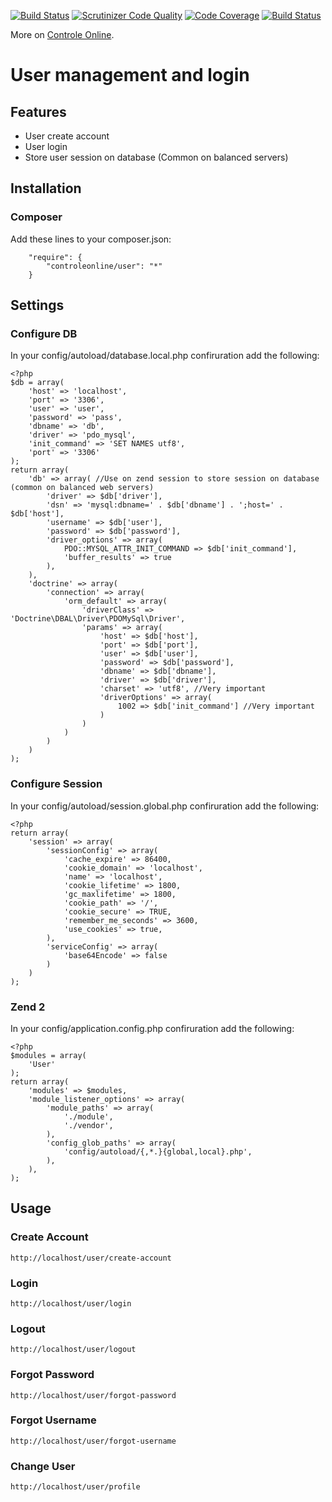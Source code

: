 [![Build Status](https://travis-ci.org/ControleOnline/user.svg)](https://travis-ci.org/ControleOnline/user)
[![Scrutinizer Code Quality](https://scrutinizer-ci.com/g/ControleOnline/user/badges/quality-score.png?b=master)](https://scrutinizer-ci.com/g/ControleOnline/user/)
[![Code Coverage](https://scrutinizer-ci.com/g/ControleOnline/user/badges/coverage.png?b=master)](https://scrutinizer-ci.com/g/ControleOnline/user/)
[![Build Status](https://scrutinizer-ci.com/g/ControleOnline/user/badges/build.png?b=master)](https://scrutinizer-ci.com/g/ControleOnline/user/)

More on [Controle Online](http://controleonline.com "Controle Online").

# User management and login #


## Features ##
* User create account
* User login
* Store user session on database (Common on balanced servers)

## Installation ##
### Composer ###
Add these lines to your composer.json:

```
    "require": {
        "controleonline/user": "*"        
    }
```


## Settings ##

### Configure DB ###
In your config/autoload/database.local.php confiruration add the following:

```
<?php
$db = array(
    'host' => 'localhost',
    'port' => '3306',
    'user' => 'user',
    'password' => 'pass',
    'dbname' => 'db',
    'driver' => 'pdo_mysql',
    'init_command' => 'SET NAMES utf8',
    'port' => '3306'
);
return array(
    'db' => array( //Use on zend session to store session on database (common on balanced web servers)
        'driver' => $db['driver'],
        'dsn' => 'mysql:dbname=' . $db['dbname'] . ';host=' . $db['host'],
        'username' => $db['user'],
        'password' => $db['password'],
        'driver_options' => array(
            PDO::MYSQL_ATTR_INIT_COMMAND => $db['init_command'],
            'buffer_results' => true
        ),
    ),
    'doctrine' => array(
        'connection' => array(
            'orm_default' => array(
                'driverClass' => 'Doctrine\DBAL\Driver\PDOMySql\Driver',
                'params' => array(
                    'host' => $db['host'],
                    'port' => $db['port'],
                    'user' => $db['user'],
                    'password' => $db['password'],
                    'dbname' => $db['dbname'],
                    'driver' => $db['driver'],
                    'charset' => 'utf8', //Very important
                    'driverOptions' => array(
                        1002 => $db['init_command'] //Very important
                    )
                )
            )
        )
    )
);
```
### Configure Session ###
In your config/autoload/session.global.php confiruration add the following:

```
<?php
return array(
    'session' => array(
        'sessionConfig' => array(
            'cache_expire' => 86400,
            'cookie_domain' => 'localhost',
            'name' => 'localhost',
            'cookie_lifetime' => 1800,
            'gc_maxlifetime' => 1800,
            'cookie_path' => '/',
            'cookie_secure' => TRUE,
            'remember_me_seconds' => 3600,
            'use_cookies' => true,
        ),
        'serviceConfig' => array(
            'base64Encode' => false
        )
    )
);
```

### Zend 2 ###
In your config/application.config.php confiruration add the following:

```
<?php
$modules = array(
    'User' 
);
return array(
    'modules' => $modules,
    'module_listener_options' => array(
        'module_paths' => array(
            './module',
            './vendor',
        ),
        'config_glob_paths' => array(
            'config/autoload/{,*.}{global,local}.php',
        ),
    ),
);
```
## Usage ##

### Create Account ###
```
http://localhost/user/create-account
```

### Login ###
```
http://localhost/user/login
```
### Logout ###
```
http://localhost/user/logout
```
### Forgot Password ###
```
http://localhost/user/forgot-password
```
### Forgot Username ###
```
http://localhost/user/forgot-username
```

### Change User ###
```
http://localhost/user/profile
```